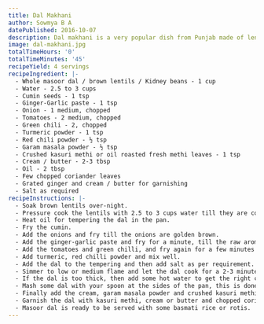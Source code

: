 ```yaml
---
title: Dal Makhani
author: Sowmya B A
datePublished: 2016-10-07
description: Dal makhani is a very popular dish from Punjab made of lentils, cream and butter
image: dal-makhani.jpg
totalTimeHours: '0'
totalTimeMinutes: '45'
recipeYield: 4 servings
recipeIngredient: |-
  - Whole masoor dal / brown lentils / Kidney beans - 1 cup
  - Water - 2.5 to 3 cups
  - Cumin seeds - 1 tsp
  - Ginger-Garlic paste - 1 tsp
  - Onion - 1 medium, chopped
  - Tomatoes - 2 medium, chopped
  - Green chili - 2, chopped
  - Turmeric powder - 1 tsp
  - Red chili powder - ½ tsp
  - Garam masala powder - ½ tsp
  - Crushed kasuri methi or oil roasted fresh methi leaves - 1 tsp
  - Cream / butter - 2-3 tbsp
  - Oil - 2 tbsp
  - Few chopped coriander leaves
  - Grated ginger and cream / butter for garnishing
  - Salt as required
recipeInstructions: |-
  - Soak brown lentils over-night.
  - Pressure cook the lentils with 2.5 to 3 cups water till they are cooked soft.
  - Heat oil for tempering the dal in the pan.
  - Fry the cumin.
  - Add the onions and fry till the onions are golden brown.
  - Add the ginger-garlic paste and fry for a minute, till the raw aroma of ginger-garlic disappears.
  - Add the tomatoes and green chilli, and fry again for a few minutes till the tomatoes become soft.
  - Add turmeric, red chilli powder and mix well.
  - Add the dal to the tempering and then add salt as per requirement.
  - Simmer to low or medium flame and let the dal cook for a 2-3 minutes.
  - If the dal is too thick, then add some hot water to get the right consistency.
  - Mash some dal with your spoon at the sides of the pan, this is done to get a creamier consistency.
  - Finally add the cream, garam masala powder and crushed kasuri methi. Stir and switch off the burner.
  - Garnish the dal with kasuri methi, cream or butter and chopped coriander.
  - Masoor dal is ready to be served with some basmati rice or rotis.
---
```

